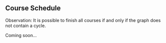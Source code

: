 ##  Course Schedule 

Observation: It is possible to finish all courses if and only if the graph does not contain a cycle.

Coming soon...

